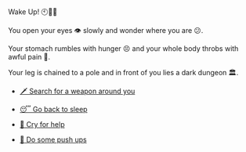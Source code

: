  Wake Up! 🕙🛌🏽

 You open your eyes 👁️ slowly and wonder where you are 😕.

 Your stomach rumbles with hunger 😣 and your whole body throbs with awful pain 🤕.

 Your leg is chained to a pole and in front of you lies a dark dungeon 🏛️.

-  [🗡️ Search for a weapon around you](../3/3.md)

-  [😴 Go back to sleep](0-B.md)

-  [📢 Cry for help](0-C.md)

-  [💪 Do some push ups](0-D.md)